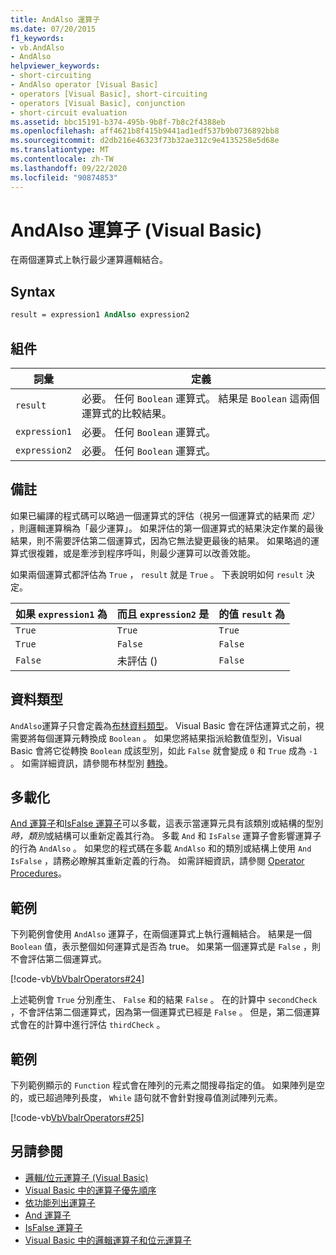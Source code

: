 ```yaml
---
title: AndAlso 運算子
ms.date: 07/20/2015
f1_keywords:
- vb.AndAlso
- AndAlso
helpviewer_keywords:
- short-circuiting
- AndAlso operator [Visual Basic]
- operators [Visual Basic], short-circuiting
- operators [Visual Basic], conjunction
- short-circuit evaluation
ms.assetid: bbc15191-b374-495b-9b8f-7b8c2f4388eb
ms.openlocfilehash: aff4621b8f415b9441ad1edf537b9b0736892bb8
ms.sourcegitcommit: d2db216e46323f73b32ae312c9e4135258e5d68e
ms.translationtype: MT
ms.contentlocale: zh-TW
ms.lasthandoff: 09/22/2020
ms.locfileid: "90874853"
---
```

# <a name="andalso-operator-visual-basic"></a>AndAlso 運算子 (Visual Basic)

在兩個運算式上執行最少運算邏輯結合。  
  
## <a name="syntax"></a>Syntax  
  
```vb
result = expression1 AndAlso expression2  
```  
  
## <a name="parts"></a>組件  
  
|詞彙|定義|  
|---|---|  
|`result`|必要。 任何 `Boolean` 運算式。 結果是 `Boolean` 這兩個運算式的比較結果。|  
|`expression1`|必要。 任何 `Boolean` 運算式。|  
|`expression2`|必要。 任何 `Boolean` 運算式。|  
  
## <a name="remarks"></a>備註  

 如果已編譯的程式碼可以略過一個運算式的評估（視另一個運算式的結果而 *定）* ，則邏輯運算稱為「最少運算」。 如果評估的第一個運算式的結果決定作業的最後結果，則不需要評估第二個運算式，因為它無法變更最後的結果。 如果略過的運算式很複雜，或是牽涉到程序呼叫，則最少運算可以改善效能。  
  
 如果兩個運算式都評估為 `True` ， `result` 就是 `True` 。 下表說明如何 `result` 決定。  
  
|如果 `expression1` 為 |而且 `expression2` 是|的值 `result` 為|  
|---|---|---|  
|`True`|`True`|`True`|  
|`True`|`False`|`False`|  
|`False`|未評估 () |`False`|  
  
## <a name="data-types"></a>資料類型  

 `AndAlso`運算子只會定義為[布林資料類型](../data-types/boolean-data-type.md)。 Visual Basic 會在評估運算式之前，視需要將每個運算元轉換成 `Boolean` 。 如果您將結果指派給數值型別，Visual Basic 會將它從轉換 `Boolean` 成該型別，如此 `False` 就會變成 `0` 和 `True` 成為 `-1` 。
如需詳細資訊，請參閱布林型別 [轉換](../data-types/boolean-data-type.md#type-conversions)。
  
## <a name="overloading"></a>多載化  

 [And 運算子](and-operator.md)和[IsFalse 運算子](isfalse-operator.md)可以多載，這表示當運算元具有該類別或結構的型別*時，類別*或結構可以重新定義其行為。 多載 `And` 和 `IsFalse` 運算子會影響運算子的行為 `AndAlso` 。 如果您的程式碼在多載 `AndAlso` 和的類別或結構上使用 `And` `IsFalse` ，請務必瞭解其重新定義的行為。 如需詳細資訊，請參閱 [Operator Procedures](../../programming-guide/language-features/procedures/operator-procedures.md)。  
  
## <a name="example"></a>範例  

 下列範例會使用 `AndAlso` 運算子，在兩個運算式上執行邏輯結合。 結果是一個 `Boolean` 值，表示整個如何運算式是否為 true。 如果第一個運算式是 `False` ，則不會評估第二個運算式。  
  
 [!code-vb[VbVbalrOperators#24](~/samples/snippets/visualbasic/VS_Snippets_VBCSharp/VbVbalrOperators/VB/Class1.vb#24)]  
  
 上述範例會 `True` 分別產生、 `False` 和的結果 `False` 。 在的計算中 `secondCheck` ，不會評估第二個運算式，因為第一個運算式已經是 `False` 。 但是，第二個運算式會在的計算中進行評估 `thirdCheck` 。  
  
## <a name="example"></a>範例  

 下列範例顯示的 `Function` 程式會在陣列的元素之間搜尋指定的值。 如果陣列是空的，或已超過陣列長度， `While` 語句就不會針對搜尋值測試陣列元素。  
  
 [!code-vb[VbVbalrOperators#25](~/samples/snippets/visualbasic/VS_Snippets_VBCSharp/VbVbalrOperators/VB/Class1.vb#25)]  
  
## <a name="see-also"></a>另請參閱

- [邏輯/位元運算子 (Visual Basic)](logical-bitwise-operators.md)
- [Visual Basic 中的運算子優先順序](operator-precedence.md)
- [依功能列出運算子](operators-listed-by-functionality.md)
- [And 運算子](and-operator.md)
- [IsFalse 運算子](isfalse-operator.md)
- [Visual Basic 中的邏輯運算子和位元運算子](../../programming-guide/language-features/operators-and-expressions/logical-and-bitwise-operators.md)

